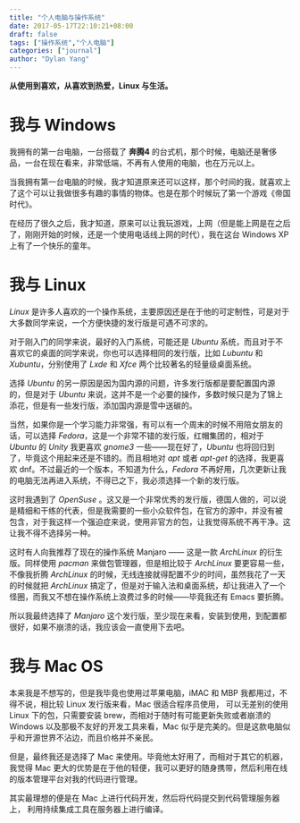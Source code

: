 ```yaml
---
title: "个人电脑与操作系统"
date: 2017-05-17T22:10:21+08:00
draft: false
tags: ["操作系统","个人电脑"]
categories: ["journal"]
author: "Dylan Yang"
---
```


**从使用到喜欢，从喜欢到热爱，Linux 与生活。**

# 我与 Windows

我拥有的第一台电脑，一台搭载了 **奔腾4** 的台式机，那个时候，电脑还是奢侈品，一台在现在看来，非常低端，不再有人使用的电脑，也在万元以上。

当我拥有第一台电脑的时候，我才知道原来还可以这样，那个时间的我，就喜欢上了这个可以让我做很多有趣的事情的物体。也是在那个时候玩了第一个游戏《帝国时代》。

在经历了很久之后，我才知道，原来可以让我玩游戏，上网（但是能上网是在之后了，刚刚开始的时候，还是一个使用电话线上网的时代），我在这台 Windows XP 上有了一个快乐的童年。

# 我与 Linux 

*Linux* 是许多人喜欢的一个操作系统，主要原因还是在于他的可定制性，可是对于大多数同学来说，一个方便快捷的发行版是可遇不可求的。

对于刚入门的同学来说，最好的入门系统，可能还是 *Ubuntu* 系统，而且对于不喜欢它的桌面的同学来说，你也可以选择相同的发行版，比如 *Lubuntu* 和 *Xubuntu*，分别使用了 *Lxde* 和 *Xfce* 两个比较著名的轻量级桌面系统。

选择 *Ubuntu* 的另一原因是因为国内源的问题，许多发行版都是要配置国内源的，但是对于 *Ubuntu* 来说，这并不是一个必要的操作，多数时候只是为了锦上添花，但是有一些发行版，添加国内源是雪中送碳的。

当然，如果你是一个学习能力非常强，有可以有一个周末的时候不用陪女朋友的
话，可以选择 *Fedora*，这是一个非常不错的发行版，红帽集团的，相对于
*Ubuntu* 的 *Unity* 我更喜欢 *gnome3* 一些——现在好了，*Ubuntu* 也将回归到  了，毕竟这个用起来还是不错的。而且相地对 *apt* 或者 *apt-get* 的选择，我更喜欢 dnf。不过最近的一个版本，不知道为什么，*Fedora* 不再好用，几次更新让我的电脑无法再进入系统，不得已之下，我必须选择一个新的发行版。

这时我遇到了 *OpenSuse* 。这又是一个非常优秀的发行版，德国人做的，可以说
是精细和干练的代表，但是我需要的一些小众软件包，在官方的源中，并没有被
包含，对于我这样一个强迫症来说，使用非官方的包，让我觉得系统不再干净。这让我不得不选择另一种。

这时有人向我推荐了现在的操作系统 Manjaro —— 这是一款 *ArchLinux* 的衍生
版。同样使用 *pacman* 来做包管理器，但是相比较于 *ArchLinux* 要更容易一些，
不像我折腾 *ArchLinux* 的时候，无线连接就得配置不少的时间，虽然我花了一天的时候就把 *ArchLinux* 搞定了，但是对于输入法和桌面系统，却让我进入了一个怪圈，而我又不想在操作系统上浪费过多的时候——毕竟我还有 Emacs 要折腾。

所以我最终选择了 *Manjaro* 这个发行版，至少现在来看，安装到使用，到配置都很好，如果不崩溃的话，我应该会一直使用下去吧。

# 我与 Mac OS

本来我是不想写的，但是我毕竟也使用过苹果电脑，iMAC 和 MBP 我都用过，不得不说，相比较 Linux 发行版来看，Mac 很适合程序员使用， 可以无差别的使用 Linux 下的包，只需要安装 brew，而相对于随时有可能更新失败或者崩溃的 Windows 以及那极不友好的开发工具来看，Mac 似乎是完美的。但是这款电脑似乎和开源世界不沾边，而且价格并不亲民。

但是，最终我还是选择了 Mac 来使用。毕竟他太好用了，而相对于其它的机器，
我觉得 Mac 更大的优势是在于他的轻便，我可以更好的随身携带，然后利用在线
的版本管理平台对我的代码进行管理。

其实最理想的便是在 Mac 上进行代码开发，然后将代码提交到代码管理服务器上，
利用持续集成工具在服务器上进行编译。
